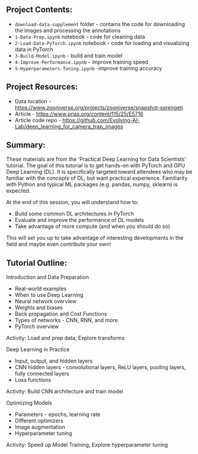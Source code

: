 ## Project Contents:
* `download-data-supplement` folder - contains the code for downloading the images and processing the annotations
* `1-Data-Prep.ipynb` notebook - code for cleaning data
* `2-Load-Data-PyTorch.ipynb` notebook - code for loading and visualizing data in PyTorch
* `3-Build-Model.ipynb` - build and train model
* `4-Improve-Performance.ipynb` - improve training speed
* `5-Hyperparameters-Tuning.ipynb` -improve training accuracy


## Project Resources:
* Data location - https://www.zooniverse.org/projects/zooniverse/snapshot-serengeti
* Article - https://www.pnas.org/content/115/25/E5716
* Article code repo - https://github.com/Evolving-AI-Lab/deep_learning_for_camera_trap_images


## Summary:

These materials are from the 'Practical Deep Learning for Data Scientists' tutorial. 
The goal of this tutorial is to get hands-on with PyTorch and GPU Deep Learning (DL). It is specifically targeted toward attendees who may be familiar with the concepts of DL, but want practical experience. Familiarity with Python and typical ML packages (e.g. pandas, numpy, sklearn) is expected.

At the end of this session, you will understand how to:
* Build some common DL architectures in PyTorch
* Evaluate and improve the performance of DL models
* Take advantage of more compute (and when you should do so)

This will set you up to take advantage of interesting developments in the field and maybe even contribute your own!


## Tutorial Outline:

Introduction and Data Preparation 
* Real-world examples
* When to use Deep Learning
* Neural network overview
* Weights and biases
* Back propagation and Cost Functions
* Types of networks - CNN, RNN, and more
* PyTorch overview

Activity: Load and prep data, Explore transforms

Deep Learning in Practice  
* Input, output, and hidden layers
* CNN hidden layers - convolutional layers, ReLU layers, pooling layers, fully connected layers
* Loss functions

Activity: Build CNN architecture and train model

Optimizing Models 
* Parameters - epochs, learning rate
* Different optimizers
* Image augmentation
* Hyperparameter tuning

Activity: Speed up Model Training, Explore hyperparameter tuning

 
